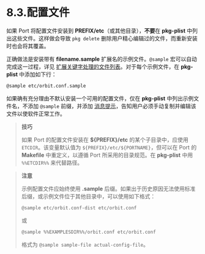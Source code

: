 # 8.3.配置文件

如果 Port 将配置文件安装到 **PREFIX/etc**（或其他目录），**不要**在 **pkg-plist** 中列出这些文件。这样做会导致 `pkg delete` 删除用户精心编辑过的文件，而重新安装时也会将其覆盖。

正确做法是安装带有 **filename.sample** 扩展名的示例文件。`@sample` 宏可以自动完成这一过程，详见 [扩展关键字处理的文件列表](https://docs.freebsd.org/en/books/porters-handbook/plist/#plist-keywords-sample)。对于每个示例文件，在 **pkg-plist** 中添加如下行：

```sh
@sample etc/orbit.conf.sample
```

如果确有充分理由不默认安装一个可用的配置文件，仅在 **pkg-plist** 中列出示例文件名，不添加 `@sample` 前缀，并添加 [消息提示](https://docs.freebsd.org/en/books/porters-handbook/pkg-files/#porting-message)，告知用户必须手动复制并编辑该文件以使软件正常工作。

>**技巧**
>
> 如果 Port 的配置文件安装在 **\${PREFIX}/etc** 的某个子目录中，应使用 `ETCDIR`。该变量默认值为 `${PREFIX}/etc/${PORTNAME}`，但可以在 Port 的 **Makefile** 中重定义，以遵循 Port 所采用的目录规范。在 **pkg-plist** 中用 `%%ETCDIR%%` 来代替路径。

>**注意**
>
>示例配置文件应始终使用 **.sample** 后缀。如果出于历史原因无法使用标准后缀，或示例文件位于其他目录中，可以使用如下格式：
>
>```sh
>@sample etc/orbit.conf-dist etc/orbit.conf
>```
>
>或
>
>```sh
>@sample %%EXAMPLESDIR%%/orbit.conf etc/orbit.conf
>```
>
>格式为 `@sample sample-file actual-config-file`。
